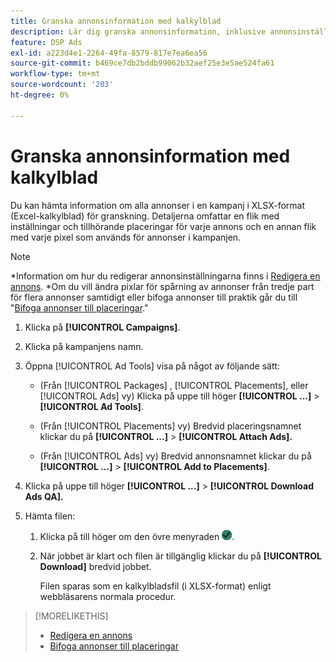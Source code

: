 ```yaml
---
title: Granska annonsinformation med kalkylblad
description: Lär dig granska annonsinformation, inklusive annonsinställningar och tillhörande placeringar, med kalkylblad.
feature: DSP Ads
exl-id: a223d4e1-2264-49fa-8579-817e7ea6ea56
source-git-commit: b469ce7db2bddb99062b32aef25e3e5ae524fa61
workflow-type: tm+mt
source-wordcount: '203'
ht-degree: 0%

---
```


# Granska annonsinformation med kalkylblad

Du kan hämta information om alla annonser i en kampanj i XLSX-format (Excel-kalkylblad) för granskning. Detaljerna omfattar en flik med inställningar och tillhörande placeringar för varje annons och en annan flik med varje pixel som används för annonser i kampanjen.

>[!NOTE]
>
>*Information om hur du redigerar annonsinställningarna finns i [Redigera en annons](/help/dsp/campaign-management/ads/ad-edit.md).
>*Om du vill ändra pixlar för spårning av annonser från tredje part för flera annonser samtidigt eller bifoga annonser till praktik går du till &quot;[Bifoga annonser till placeringar](/help/dsp/campaign-management/ads/ad-attach-to-placement.md).&quot;

1. Klicka på **[!UICONTROL Campaigns]**.

1. Klicka på kampanjens namn.

1. Öppna [!UICONTROL Ad Tools] visa på något av följande sätt:

   * (Från [!UICONTROL Packages] , [!UICONTROL Placements], eller [!UICONTROL Ads] vy) Klicka på uppe till höger **[!UICONTROL ...]** > **[!UICONTROL Ad Tools]**.

   * (Från [!UICONTROL Placements] vy) Bredvid placeringsnamnet klickar du på **[!UICONTROL ...]** > **[!UICONTROL Attach Ads].**

   * (Från [!UICONTROL Ads] vy) Bredvid annonsnamnet klickar du på  **[!UICONTROL ...]** > **[!UICONTROL Add to Placements]**.

1. Klicka på uppe till höger **[!UICONTROL ...]** > **[!UICONTROL Download Ads QA].**

1. Hämta filen:

   1. Klicka på till höger om den övre menyraden ![Jobb](/help/dsp/assets/downloads.png).

   1. När jobbet är klart och filen är tillgänglig klickar du på **[!UICONTROL Download]** bredvid jobbet.

      Filen sparas som en kalkylbladsfil (i XLSX-format) enligt webbläsarens normala procedur.

>[!MORELIKETHIS]
>
>* [Redigera en annons](/help/dsp/campaign-management/ads/ad-edit.md)
>* [Bifoga annonser till placeringar](/help/dsp/campaign-management/ads/ad-attach-to-placement.md)
